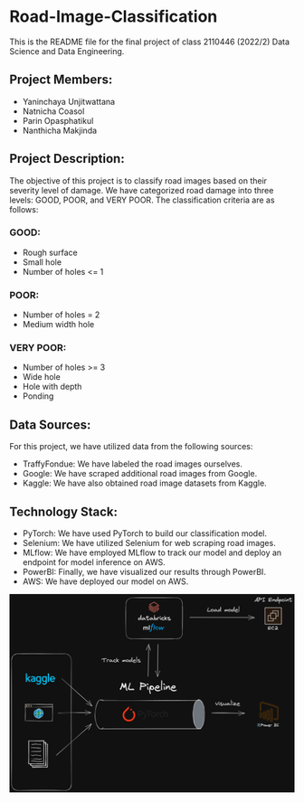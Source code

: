 # Road-Image-Classification

This is the README file for the final project of class 2110446 (2022/2) Data Science and Data Engineering.

## Project Members:

-   Yaninchaya Unjitwattana
-   Natnicha Coasol
-   Parin Opasphatikul
-   Nanthicha Makjinda

## Project Description:

The objective of this project is to classify road images based on their severity level of damage. We have categorized road damage into three levels: GOOD, POOR, and VERY POOR. The classification criteria are as follows:

### GOOD:

-   Rough surface
-   Small hole
-   Number of holes <= 1

### POOR:

-   Number of holes = 2
-   Medium width hole

### VERY POOR:

-   Number of holes >= 3
-   Wide hole
-   Hole with depth
-   Ponding

## Data Sources:

For this project, we have utilized data from the following sources:

-   TraffyFondue: We have labeled the road images ourselves.
-   Google: We have scraped additional road images from Google.
-   Kaggle: We have also obtained road image datasets from Kaggle.

## Technology Stack:

-   PyTorch: We have used PyTorch to build our classification model.
-   Selenium: We have utilized Selenium for web scraping road images.
-   MLflow: We have employed MLflow to track our model and deploy an endpoint for model inference on AWS.
-   PowerBI: Finally, we have visualized our results through PowerBI.
-   AWS: We have deployed our model on AWS.

![Project Diagram](images/diagram.png)
